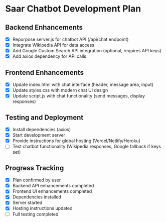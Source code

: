 # Saar Chatbot Development Plan

## Backend Enhancements
- [x] Repurpose server.js for chatbot API (/api/chat endpoint)
- [x] Integrate Wikipedia API for data access
- [x] Add Google Custom Search API integration (optional, requires API keys)
- [x] Add axios dependency for API calls

## Frontend Enhancements
- [x] Update index.html with chat interface (header, message area, input)
- [x] Update styles.css with modern chat UI design
- [x] Update script.js with chat functionality (send messages, display responses)

## Testing and Deployment
- [x] Install dependencies (axios)
- [x] Start development server
- [x] Provide instructions for global hosting (Vercel/Netlify/Heroku)
- [ ] Test chatbot functionality (Wikipedia responses, Google fallback if keys set)

## Progress Tracking
- [x] Plan confirmed by user
- [x] Backend API enhancements completed
- [x] Frontend UI enhancements completed
- [x] Dependencies installed
- [x] Server started
- [x] Hosting instructions updated
- [ ] Full testing completed
